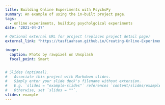 ```yaml
---
title: Building Online Experiments with PsychoPy
summary: An example of using the in-built project page.
tags:
  - online experiments, building psycholgoical experiments
date: '2021-04-27'

# Optional external URL for project (replaces project detail page)
external_link: "https://tasfiaahsan.github.io/Creating-Online-Experiments-with-PsychoPy/"

image:
  caption: Photo by rawpixel on Unsplash
  focal_point: Smart


# Slides (optional).
#   Associate this project with Markdown slides.
#   Simply enter your slide deck's filename without extension.
#   E.g. `slides = "example-slides"` references `content/slides/example-slides.md`.
#   Otherwise, set `slides = ""`.
slides: example
---
```

